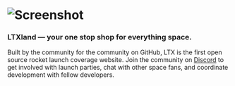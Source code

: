 # ![Screenshot](https://github.com/LTXland/mockups/blob/main/line_and_shape-home.png?raw=true)
### LTXland — your one stop shop for everything space.
Built by the community for the community on GitHub, LTX is the first open source rocket launch coverage website. Join the community on [Discord](https://discord.com/invite/Zma3aV9Zdm) to get involved with launch parties, chat with other space fans, and coordinate development with fellow developers.
